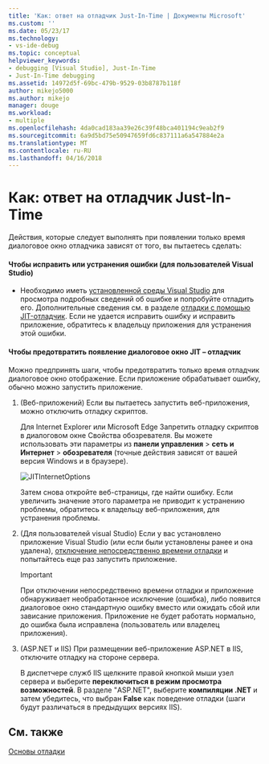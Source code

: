 ```yaml
---
title: 'Как: ответ на отладчик Just-In-Time | Документы Microsoft'
ms.custom: ''
ms.date: 05/23/17
ms.technology:
- vs-ide-debug
ms.topic: conceptual
helpviewer_keywords:
- debugging [Visual Studio], Just-In-Time
- Just-In-Time debugging
ms.assetid: 14972d5f-69bc-479b-9529-03b8787b118f
author: mikejo5000
ms.author: mikejo
manager: douge
ms.workload:
- multiple
ms.openlocfilehash: 4da0cad183aa39e26c39f48bca401194c9eab2f9
ms.sourcegitcommit: 6a9d5bd75e50947659fd6c837111a6a547884e2a
ms.translationtype: MT
ms.contentlocale: ru-RU
ms.lasthandoff: 04/16/2018
---
```

# <a name="how-to-respond-to-the-just-in-time-debugger"></a>Как: ответ на отладчик Just-In-Time

Действия, которые следует выполнять при появлении только время диалоговое окно отладчика зависят от того, вы пытаетесь сделать:

#### <a name="if-you-want-to-fix-or-debug-the-error-visual-studio-users"></a>Чтобы исправить или устранения ошибки (для пользователей Visual Studio)

- Необходимо иметь [установленной среды Visual Studio](https://www.microsoft.com/en-us/download/details.aspx?id=48146) для просмотра подробных сведений об ошибке и попробуйте отладить его. Дополнительные сведения см. в разделе [отладки с помощью JIT-отладчик](../debugger/debug-using-the-just-in-time-debugger.md). Если не удается исправить ошибку и исправить приложение, обратитесь к владельцу приложения для устранения этой ошибки.

#### <a name="if-you-want-to-prevent-the-just-in-time-debugger-dialog-box-from-appearing"></a>Чтобы предотвратить появление диалоговое окно JIT – отладчик

Можно предпринять шаги, чтобы предотвратить только время отладчик диалоговое окно отображение. Если приложение обрабатывает ошибку, обычно можно запустить приложение.

1. (Веб-приложений) Если вы пытаетесь запустить веб-приложения, можно отключить отладку скриптов.

    Для Internet Explorer или Microsoft Edge Запретить отладку скриптов в диалоговом окне Свойства обозревателя. Вы можете использовать эти параметры из **панели управления** > **сеть и Интернет** > **обозревателя** (точные действия зависят от вашей версия Windows и в браузере).

    ![JITInternetOptions](../debugger/media/jitinternetoptions.png "JITInternetOptions")

    Затем снова откройте веб-страницы, где найти ошибку. Если увеличить значение этого параметра не приводит к устранению проблемы, обратитесь к владельцу веб-приложения, для устранения проблемы.

3. (Для пользователей visual Studio) Если у вас установлено приложение Visual Studio (или если были установлены ранее и она удалена), [отключение непосредственно времени отладки](../debugger/debug-using-the-just-in-time-debugger.md) и попытайтесь еще раз запустить приложение.

    > [!IMPORTANT]
    > При отключении непосредственно времени отладки и приложение обнаруживает необработанное исключение (ошибка), либо появится диалоговое окно стандартную ошибку вместо или ожидать сбой или зависание приложения. Приложение не будет работать нормально, до ошибка была исправлена (пользователь или владелец приложения).

2. (ASP.NET и IIS) При размещении веб-приложение ASP.NET в IIS, отключите отладку на стороне сервера.

    В диспетчере служб IIS щелкните правой кнопкой мыши узел сервера и выберите **переключиться в режим просмотра возможностей**. В разделе "ASP.NET", выберите **компиляции .NET** и затем убедитесь, что выбран **False** как поведение отладки (шаги будут различаться в предыдущих версиях IIS).
  
## <a name="see-also"></a>См. также    
 [Основы отладки](../debugger/debugger-basics.md)   
